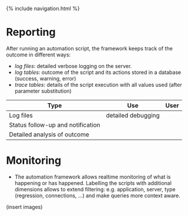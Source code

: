 {% include navigation.html %}

# Reporting

After running an automation script, the framework keeps track of the outcome in different ways:
* *log files*: detailed verbose logging on the server.
* *log tables*: outcome of the script and its actions stored in a database (success, warning, error)
* *trace tables*: details of the script execution with all values used (after parameter substitution)

|Type|Use|User|
|---|---|---|
|Log files|detailed debugging||
|Status follow-up and notification||
|Detailed analysis of outcome||

# Monitoring

* The automation framework allows realtime monitoring of what is happening or has happened. 
Labelling the scripts with additional dimensions allows to extend filtering: e.g. application, server, type (regression, connections, …) 
and make queries more context aware.

(insert images)
